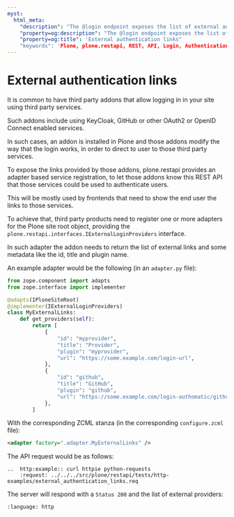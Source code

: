 ```yaml
---
myst:
  html_meta:
    "description": "The @login endpoint exposes the list of external authentication services that may be used in the Plone site."
    "property=og:description": "The @login endpoint exposes the list of external authentication services that may be used in the Plone site."
    "property=og:title": 'External authentication links"
    "keywords": 'Plone, plone.restapi, REST, API, Login, Authentication, External services"
---
```


# External authentication links

It is common to have third party addons that allow logging in in your site using third party services.

Such addons include using KeyCloak, GitHub or other OAuth2 or OpenID Connect enabled services.

In such cases, an addon is installed in Plone and those addons modify the way that the login works, in order to direct to user to those third party services.

To expose the links provided by those addons, plone.restapi provides an adapter based service registration, to let those addons know this REST API that those services could be used to authenticate users.

This will be mostly used by frontends that need to show the end user the links to those services.

To achieve that, third party products need to register one or more adapters for the Plone site root object, providing the `plone.restapi.interfaces.IExternalLoginProviders` interface.

In such adapter the addon needs to return the list of external links and some metadata like the id, title and plugin name.

An example adapter would be the following (in an `adapter.py` file):

```python
from zope.component import adapts
from zope.interface import implementer

@adapts(IPloneSiteRoot)
@implementer(IExternalLoginProviders)
class MyExternalLinks:
    def get_providers(self):
        return [
            {
                "id": "myprovider",
                "title": "Provider",
                "plugin": "myprovider",
                "url": "https://some.example.com/login-url",
            },
            {
                "id": "github",
                "title": "GitHub",
                "plugin": "github",
                "url": "https://some.example.com/login-authomatic/github",
            },
        ]
```

With the corresponding ZCML stanza (in the corresponding `configure.zcml` file):

```xml
<adapter factory=".adapter.MyExternalLinks" />
```

The API request would be as follows:

```{eval-rst}
..  http:example:: curl httpie python-requests
    :request: ../../../src/plone/restapi/tests/http-examples/external_authentication_links.req
```

The server will respond with a `Status 200` and the list of external providers:

```{literalinclude} ../../../src/plone/restapi/tests/http-examples/external_authentication_links.resp
:language: http
```
